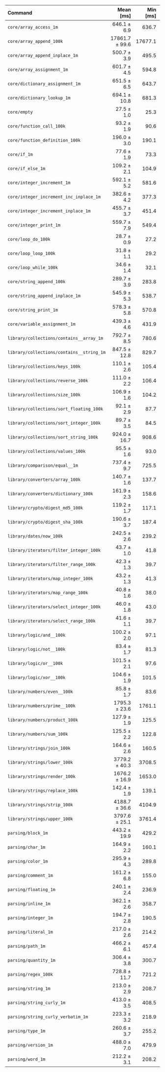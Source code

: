 | Command | Mean [ms] | Min [ms] | Max [ms] |
|:---|---:|---:|---:|
| `core/array_access_1m` | 646.1 ± 6.9 | 636.7 | 656.4 | 23.48 ± 0.91 |
| `core/array_append_100k` | 17861.7 ± 99.6 | 17677.1 | 18024.5 | 649.05 ± 24.39 |
| `core/array_append_inplace_1m` | 500.7 ± 3.9 | 495.5 | 505.8 | 18.19 ± 0.69 |
| `core/array_assignment_1m` | 601.7 ± 4.5 | 594.8 | 610.2 | 21.87 ± 0.83 |
| `core/dictionary_assignment_1m` | 651.5 ± 6.5 | 643.7 | 665.3 | 23.67 ± 0.91 |
| `core/dictionary_lookup_1m` | 694.1 ± 10.8 | 681.3 | 713.8 | 25.22 ± 1.02 |
| `core/empty` | 27.5 ± 1.0 | 25.3 | 29.8 |
| `core/function_call_100k` | 93.2 ± 1.9 | 90.6 | 97.2 | 3.39 ± 0.14 |
| `core/function_definition_100k` | 196.0 ± 3.0 | 190.1 | 201.0 | 7.12 ± 0.29 |
| `core/if_1m` | 77.6 ± 1.9 | 73.3 | 81.2 | 2.82 ± 0.13 |
| `core/if_else_1m` | 109.2 ± 2.1 | 104.9 | 113.1 | 3.97 ± 0.17 |
| `core/integer_increment_1m` | 592.1 ± 5.2 | 581.6 | 596.7 | 21.52 ± 0.82 |
| `core/integer_increment_inc_inplace_1m` | 382.6 ± 4.2 | 377.3 | 390.4 | 13.90 ± 0.54 |
| `core/integer_increment_inplace_1m` | 455.7 ± 3.7 | 451.4 | 461.5 | 16.56 ± 0.63 |
| `core/integer_print_1m` | 559.7 ± 7.9 | 549.4 | 570.8 | 20.34 ± 0.81 |
| `core/loop_do_100k` | 28.7 ± 0.9 | 27.2 | 32.0 | 1.04 ± 0.05 |
| `core/loop_loop_100k` | 31.8 ± 1.1 | 29.2 | 34.6 | 1.16 ± 0.06 |
| `core/loop_while_100k` | 34.6 ± 1.4 | 32.1 | 37.9 | 1.26 ± 0.07 |
| `core/string_append_100k` | 289.7 ± 3.9 | 283.8 | 297.6 | 10.53 ± 0.42 |
| `core/string_append_inplace_1m` | 545.9 ± 5.3 | 538.7 | 555.5 | 19.84 ± 0.76 |
| `core/string_print_1m` | 578.3 ± 5.8 | 570.8 | 590.5 | 21.02 ± 0.81 |
| `core/variable_assignment_1m` | 439.3 ± 4.6 | 431.9 | 447.6 | 15.96 ± 0.62 |
| `library/collections/contains__array_1m` | 792.7 ± 8.5 | 780.6 | 808.2 | 28.81 ± 1.11 |
| `library/collections/contains__string_1m` | 847.5 ± 12.8 | 829.7 | 865.5 | 30.80 ± 1.23 |
| `library/collections/keys_100k` | 110.1 ± 2.6 | 105.4 | 114.7 | 4.00 ± 0.18 |
| `library/collections/reverse_100k` | 111.0 ± 2.2 | 106.4 | 115.6 | 4.03 ± 0.17 |
| `library/collections/size_100k` | 106.9 ± 1.6 | 104.2 | 110.4 | 3.88 ± 0.16 |
| `library/collections/sort_floating_100k` | 92.1 ± 2.9 | 87.7 | 99.4 | 3.35 ± 0.16 |
| `library/collections/sort_integer_100k` | 89.7 ± 3.5 | 84.5 | 96.4 | 3.26 ± 0.18 |
| `library/collections/sort_string_100k` | 924.0 ± 16.7 | 908.6 | 953.8 | 33.58 ± 1.39 |
| `library/collections/values_100k` | 95.5 ± 1.6 | 93.0 | 99.2 | 3.47 ± 0.14 |
| `library/comparison/equal__1m` | 737.4 ± 9.7 | 725.5 | 754.5 | 26.80 ± 1.06 |
| `library/converters/array_100k` | 140.7 ± 1.6 | 137.7 | 144.4 | 5.11 ± 0.20 |
| `library/converters/dictionary_100k` | 161.9 ± 2.3 | 158.6 | 168.8 | 5.88 ± 0.23 |
| `library/crypto/digest_md5_100k` | 119.2 ± 1.7 | 117.1 | 122.9 | 4.33 ± 0.17 |
| `library/crypto/digest_sha_100k` | 190.6 ± 3.7 | 187.4 | 201.3 | 6.93 ± 0.29 |
| `library/dates/now_100k` | 242.5 ± 2.6 | 239.2 | 246.4 | 8.81 ± 0.34 |
| `library/iterators/filter_integer_100k` | 43.7 ± 1.0 | 41.8 | 46.2 | 1.59 ± 0.07 |
| `library/iterators/filter_range_100k` | 42.3 ± 1.3 | 39.7 | 45.8 | 1.54 ± 0.07 |
| `library/iterators/map_integer_100k` | 43.2 ± 1.3 | 41.3 | 46.9 | 1.57 ± 0.08 |
| `library/iterators/map_range_100k` | 40.8 ± 1.6 | 38.0 | 44.9 | 1.48 ± 0.08 |
| `library/iterators/select_integer_100k` | 46.0 ± 1.8 | 43.0 | 51.7 | 1.67 ± 0.09 |
| `library/iterators/select_range_100k` | 41.6 ± 1.1 | 39.7 | 46.1 | 1.51 ± 0.07 |
| `library/logic/and__100k` | 100.2 ± 2.0 | 97.1 | 106.6 | 3.64 ± 0.15 |
| `library/logic/not__100k` | 83.4 ± 1.7 | 81.3 | 87.8 | 3.03 ± 0.13 |
| `library/logic/or__100k` | 101.5 ± 2.1 | 97.6 | 105.9 | 3.69 ± 0.16 |
| `library/logic/xor__100k` | 104.6 ± 1.9 | 101.5 | 110.0 | 3.80 ± 0.16 |
| `library/numbers/even__100k` | 85.8 ± 1.7 | 83.6 | 90.5 | 3.12 ± 0.13 |
| `library/numbers/prime__100k` | 1795.3 ± 23.6 | 1761.1 | 1827.7 | 65.24 ± 2.57 |
| `library/numbers/product_100k` | 127.9 ± 1.9 | 125.5 | 131.3 | 4.65 ± 0.19 |
| `library/numbers/sum_100k` | 125.5 ± 2.2 | 122.8 | 130.3 | 4.56 ± 0.19 |
| `library/strings/join_100k` | 164.6 ± 2.6 | 160.5 | 168.8 | 5.98 ± 0.24 |
| `library/strings/lower_100k` | 3779.2 ± 40.3 | 3708.5 | 3831.6 | 137.33 ± 5.31 |
| `library/strings/render_100k` | 1676.2 ± 16.9 | 1653.0 | 1707.9 | 60.91 ± 2.34 |
| `library/strings/replace_100k` | 142.4 ± 1.9 | 139.1 | 145.8 | 5.17 ± 0.20 |
| `library/strings/strip_100k` | 4188.7 ± 36.6 | 4104.9 | 4243.6 | 152.21 ± 5.81 |
| `library/strings/upper_100k` | 3797.6 ± 25.1 | 3761.4 | 3826.3 | 138.00 ± 5.21 |
| `parsing/block_1m` | 443.2 ± 19.9 | 429.2 | 498.1 | 16.10 ± 0.94 |
| `parsing/char_1m` | 164.9 ± 2.2 | 160.1 | 168.5 | 5.99 ± 0.24 |
| `parsing/color_1m` | 295.9 ± 4.3 | 289.8 | 302.6 | 10.75 ± 0.43 |
| `parsing/comment_1m` | 161.2 ± 6.8 | 155.0 | 185.6 | 5.86 ± 0.33 |
| `parsing/floating_1m` | 240.1 ± 2.4 | 236.9 | 246.0 | 8.73 ± 0.34 |
| `parsing/inline_1m` | 362.1 ± 2.6 | 358.7 | 366.0 | 13.16 ± 0.50 |
| `parsing/integer_1m` | 194.7 ± 2.8 | 190.5 | 201.5 | 7.08 ± 0.28 |
| `parsing/literal_1m` | 217.0 ± 2.6 | 214.2 | 221.6 | 7.89 ± 0.31 |
| `parsing/path_1m` | 466.2 ± 6.1 | 457.4 | 475.9 | 16.94 ± 0.67 |
| `parsing/quantity_1m` | 306.4 ± 3.8 | 300.7 | 314.9 | 11.13 ± 0.44 |
| `parsing/regex_100k` | 728.8 ± 11.7 | 721.2 | 760.1 | 26.48 ± 1.07 |
| `parsing/string_1m` | 213.0 ± 2.9 | 208.7 | 219.4 | 7.74 ± 0.31 |
| `parsing/string_curly_1m` | 413.0 ± 3.5 | 408.5 | 419.6 | 15.01 ± 0.57 |
| `parsing/string_curly_verbatim_1m` | 223.3 ± 3.2 | 218.9 | 231.3 | 8.12 ± 0.32 |
| `parsing/type_1m` | 260.6 ± 3.7 | 255.2 | 266.6 | 9.47 ± 0.38 |
| `parsing/version_1m` | 488.0 ± 7.0 | 479.9 | 501.4 | 17.73 ± 0.71 |
| `parsing/word_1m` | 212.2 ± 3.1 | 208.2 | 217.0 | 7.71 ± 0.31 |
